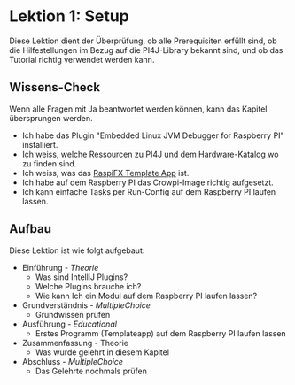 # Lektion 1: Setup

Diese Lektion dient der Überprüfung, ob alle Prerequisiten erfüllt sind, ob die Hilfestellungen im Bezug 
auf die PI4J-Library bekannt sind, und ob das Tutorial richtig verwendet werden kann.

## Wissens-Check
Wenn alle Fragen mit Ja beantwortet werden können, kann das Kapitel übersprungen werden.
- Ich habe das Plugin "Embedded Linux JVM Debugger for Raspberry PI" installiert.
- Ich weiss, welche Ressourcen zu PI4J und dem Hardware-Katalog wo zu finden sind.
- Ich weiss, was das [RaspiFX Template App](https://github.com/Pi4J/pi4j-template-javafx) ist.
- Ich habe auf dem Raspberry PI das Crowpi-Image richtig aufgesetzt.
- Ich kann einfache Tasks per Run-Config auf dem Raspberry PI laufen lassen.

## Aufbau
Diese Lektion ist wie folgt aufgebaut:
- Einführung - *Theorie*
  - Was sind IntelliJ Plugins?
  - Welche Plugins brauche ich?
  - Wie kann Ich ein Modul auf dem Raspberry PI laufen lassen?
- Grundverständnis - *MultipleChoice*
  - Grundwissen prüfen
- Ausführung - *Educational*
  - Erstes Programm (Templateapp) auf dem Raspberry PI laufen lassen
- Zusammenfassung - Theorie
  - Was wurde gelehrt in diesem Kapitel
- Abschluss - *MultipleChoice*
  - Das Gelehrte nochmals prüfen